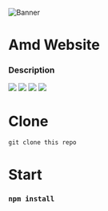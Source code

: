 ![Banner](https://user-images.githubusercontent.com/69985852/190185693-187e7b42-200d-4cba-a4ee-abbf372c1e79.png)

# Amd Website 

### Description 

<img src="https://img.shields.io/badge/react-%2320232a.svg?style=for-the-badge&logo=react&logoColor=%2361DAFB"> 
<img src="https://img.shields.io/badge/typescript-%23007ACC.svg?style=for-the-badge&logo=typescript&logoColor=white"> 
<img src="https://img.shields.io/badge/tailwindcss-%2338B2AC.svg?style=for-the-badge&logo=tailwind-css&logoColor=white">
<img src="https://img.shields.io/badge/redux-%23593d88.svg?style=for-the-badge&logo=redux&logoColor=white">


# Clone
```
git clone this repo
```


# Start 

### `npm install`

